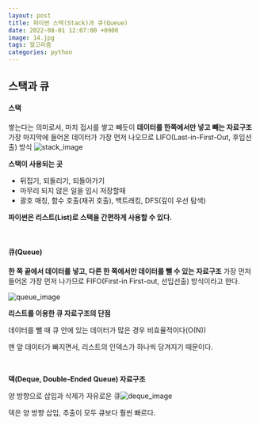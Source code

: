 ```yaml
---
layout: post
title: 파이썬 스택(Stack)과 큐(Queue)
date: 2022-08-01 12:07:00 +0900
image: 14.jpg
tags: 알고리즘
categories: python 
---
```


## 스택과 큐

#### 스택

쌓는다는 의미로서, 마치 접시를 쌓고 빼듯이 **데이터를 한쪽에서만 넣고 빼는 자료구조** 가장 마지막에 들어온 데이터가 가장 먼저 나오므로 LIFO(Last-in-First-Out, 후입선출) 방식 ![stack_image]({{site.baseurl}}/images/stack.png) 

**스택이 사용되는 곳**

* 뒤집기, 되돌리기, 되돌아가기
* 마무리 되지 않은 일을 임시 저장할때
* 괄호 매칭, 함수 호출(재귀 호출), 백트래킹, DFS(깊이 우선 탐색)

**파이썬은 리스트(List)로 스택을 간편하게 사용할 수 있다.**

<br>

#### 큐(Queue) 

**한 쪽 끝에서 데이터를 넣고, 다른 한 쪽에서만 데이터를 뺄 수 있는 자료구조** 가장 먼저 들어온 가장 먼저 나가므로 FIFO(First-in First-out, 선입선출) 방식이라고 한다.

![queue_image]({{site.baseurl}}/images/queue.png) 

**리스트를 이용한 큐 자료구조의 단점**

데이터를 뺄 때 큐 안에 있는 데이터가 많은 경우 비효율적이다(O(N))

맨 앞 데이터가 빠지면서, 리스트의 인덱스가 하나씩 당겨지기 때문이다.

<br>

**덱(Deque, Double-Ended Queue) 자료구조**

양 방향으로 삽입과 삭제가 자유로운 큐![deque_image]({{site.baseurl}}/images/deque.png) 

덱은 양 방향 삽입, 추출이 모두 큐보다 훨씬 빠르다.
